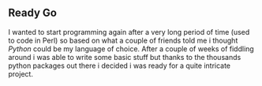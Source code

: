 ## Ready Go
I wanted to start programming again after a very long period of time (used to code in Perl) so based on what a couple of friends told me i thought _Python_ could be my language of choice. After a couple of weeks of fiddling around i was able to write some basic stuff but thanks to the thousands python packages out there i decided i was ready for a quite intricate project.
